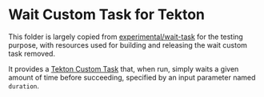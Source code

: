 # Wait Custom Task for Tekton

This folder is largely copied from [experimental/wait-task](https://github.com/tektoncd/experimental/tree/main/wait-task)
for the testing purpose, with resources used for building and releasing the
wait custom task removed.

It provides a [Tekton Custom
Task](https://tekton.dev/docs/pipelines/runs/) that, when run, simply waits a
given amount of time before succeeding, specified by an input parameter named
`duration`.
